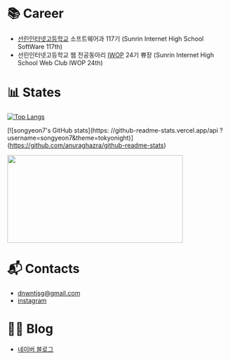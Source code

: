 # 📚 Career
- [선린인터넷고등학교](https://sunrint.sen.hs.kr/) 소프트웨어과 117기 (Sunrin Internet High School SoftWare 117th)
- 선린인터넷고등학교 웹 전공동아리 [IWOP](https://iwop.github.io/) 24기 쀼장 (Sunrin Internet High School Web Club IWOP 24th)
  

# 📊 States
[![Top Langs](https://github-readme-stats.vercel.app/api/top-langs/?username=songyeon7&layout=compact&theme=tokyonight&langs_count=10)](https://github.com/songyeon7/songyeon7/edit/main/README.md)

[![songyeon7's GitHub stats](https:
//github-readme-stats.vercel.app/api
?username=songyeon7&theme=tokyonight)]
(https://github.com/anuraghazra/github-readme-stats)

<a href="https://github.com/devxb/gitanimals">
  <img
    src="https://render.gitanimals.org/lines/songyeon7?pet-id=588398960528582900"
    width="400"
    height="200"
  />
</a>
  


# 📬 Contacts
- dnwntjsg@gmail.com
- [instagram](https://www.instagram.com/song._.yeon7/)


# 👩‍💻 Blog
- [네이버 블로그](https://blog.naver.com/song_yeon7)

